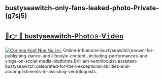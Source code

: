 ## bustyseawitch-only-fans​-leaked-photo​-Private-(g7sj5)


# <h2><a href="https://mediaupload.pro?title=bustyseawitch&ref=git">🔗👉 🔴 bustyseawitch-P𝚑ot𝚘𝚜-V𝚒d𝚎o</a></h2>

[![Corinna Kopf Nue Nu𝚍e𝚜](https://i.imgur.com/0qMVB7G.gif)](https://mediaupload.pro?title=bustyseawitch&ref=git)
Online-influencer-bustyseawitch,known-for-publishing-dance-and-lifestyle-content,-including-performances-and-vlogs-on-social-media-platforms.Brilliant-ventriloquist-assistant-bustyseawitch,celebrated-for-their-exceptional-abilities-and-accomplishments-in-assisting-ventriloquists.  
